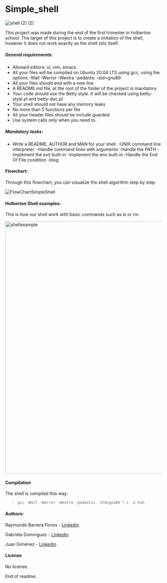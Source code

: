 # Simple_shell


![shell (2) (2)](https://user-images.githubusercontent.com/85518777/145223341-03cf3151-b6a0-4bba-b5c4-c124377cb234.jpg)


This project was made during the end of the first trimester in holberton school. The target of this project is to create a imitation of the shell, however it does not work exactly as the shell (sh) itself.

##### General requirements:
- Allowed editors: vi, vim, emacs
- All your files will be compiled on Ubuntu 20.04 LTS using gcc, using the options -Wall -Werror -Wextra -pedantic -std=gnu89
- All your files should end with a new line
- A README.md file, at the root of the folder of the project is mandatory
- Your code should use the Betty style. It will be checked using betty-style.pl and betty-doc.pl
- Your shell should not have any memory leaks
- No more than 5 functions per file
- All your header files should be include guarded
- Use system calls only when you need to.

##### Mandatory tasks:
- Write a README, AUTHOR and MAN for your shell.
-UNIX command line interpreter.
-Handle command lines with arguments
-Handle the PATH
-Implement the exit built-in
-Implement the env built-in
-Handle the End Of File condition
-blog

#### Flowchart:

Through this flowchart, you can visualize the shell algorithm step by step.

![FlowChartSimpleShell](https://user-images.githubusercontent.com/85518777/145214693-94e3f422-9cd1-48c1-866d-69289f46a27c.png)

#### Holberton Shell examples:

This is how our shell work with basic commands such as ls or rm.

<img width="811" alt="shellexample" src="https://user-images.githubusercontent.com/85518777/145217144-60fbddf0-f8ad-41f3-a64a-94ceb62f248a.png">


#### Compilation

The shell is compiled this way:
> `gcc -Wall -Werror -Wextra -pedantic -std=gnu89 *.c -o hsh `

#### Authors:

Raymundo Barrera Flores - <A HREF="https://www.linkedin.com/in/raymundo-barrera-a13022222/"> Linkedin </A>

Gabriela Dominguez - <A HREF="https://www.linkedin.com/in/maria-gabriela-dominguez-bb95b41a6/"> Linkedin </A>

Juan Giménez - <A HREF="https://www.linkedin.com/in/juan-valentin-gimenez-denis-381b01214/"> Linkedin </A>

#### License
No license.

End of readme.
